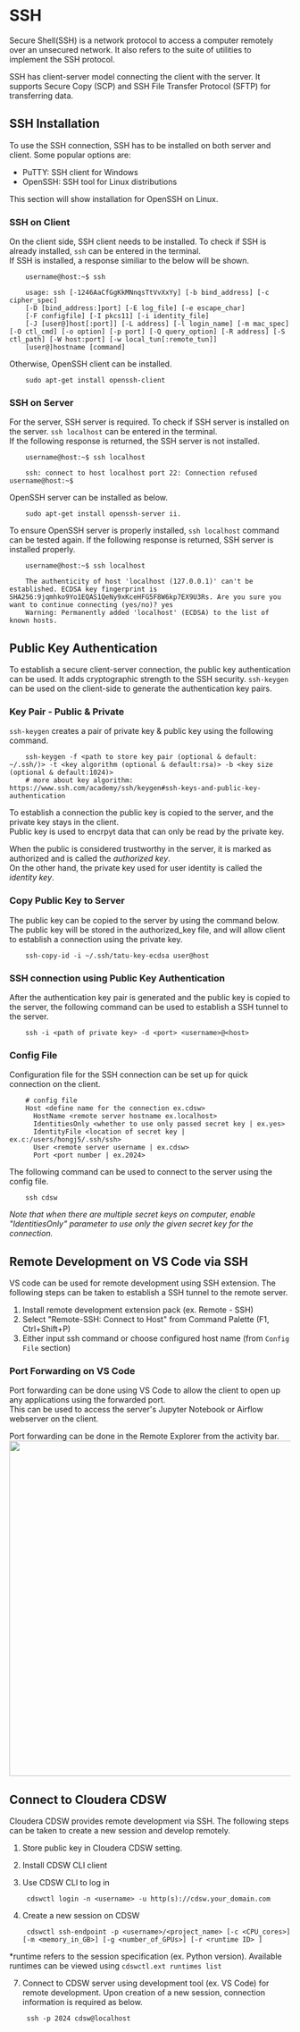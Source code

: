 # SSH
Secure Shell(SSH) is a network protocol to access a computer remotely over an unsecured network.
It also refers to the suite of utilities to implement the SSH protocol. 

SSH has client-server model connecting the client with the server. It supports Secure Copy (SCP) and SSH File Transfer Protocol (SFTP)
for transferring data.

## SSH Installation
To use the SSH connection, SSH has to be installed on both server and client. Some popular options are:
- PuTTY: SSH client for Windows
- OpenSSH: SSH tool for Linux distributions

This section will show installation for OpenSSH on Linux.<br>

### SSH on Client
On the client side, SSH client needs to be installed. To check if SSH is already installed, `ssh` can be entered in the terminal. <br>
If SSH is installed, a response similiar to the below will be shown.

        username@host:~$ ssh
        
        usage: ssh [-1246AaCfGgKkMNnqsTtVvXxYy] [-b bind_address] [-c cipher_spec]
        [-D [bind_address:]port] [-E log_file] [-e escape_char]
        [-F configfile] [-I pkcs11] [-i identity_file]
        [-J [user@]host[:port]] [-L address] [-l login_name] [-m mac_spec] [-O ctl_cmd] [-o option] [-p port] [-Q query_option] [-R address] [-S ctl_path] [-W host:port] [-w local_tun[:remote_tun]]
        [user@]hostname [command]

Otherwise, OpenSSH client can be installed.

        sudo apt-get install openssh-client

### SSH on Server
For the server, SSH server is required. To check if SSH server is installed on the server. `ssh localhost` can be entered in the terminal. <br>
If the following response is returned, the SSH server is not installed. 

        username@host:~$ ssh localhost
        
        ssh: connect to host localhost port 22: Connection refused username@host:~$

OpenSSH server can be installed as below.

        sudo apt-get install openssh-server ii.
        
To ensure OpenSSH server is properly installed, `ssh localhost` command can be tested again. If the following response is returned, SSH server is 
installed properly. 

        username@host:~$ ssh localhost

        The authenticity of host 'localhost (127.0.0.1)' can't be established. ECDSA key fingerprint is SHA256:9jqmhko9Yo1EQAS1QeNy9xKceHFG5F8W6kp7EX9U3Rs. Are you sure you want to continue connecting (yes/no)? yes
        Warning: Permanently added 'localhost' (ECDSA) to the list of known hosts.

## Public Key Authentication
To establish a secure client-server connection, the public key authentication can be used. It adds cryptographic strength to the
SSH security. `ssh-keygen` can be used on the client-side to generate the authentication key pairs.

### Key Pair - Public & Private
`ssh-keygen` creates a pair of private key & public key using the following command.

        ssh-keygen -f <path to store key pair (optional & default: ~/.ssh/)> -t <key algorithm (optional & default:rsa)> -b <key size (optional & default:1024)>
        # more about key algorithm: https://www.ssh.com/academy/ssh/keygen#ssh-keys-and-public-key-authentication
        
To establish a connection the public key is copied to the server, and the private key stays in the client.<br>
Public key is used to encrpyt data that can only be read by the private key. 

When the public is considered trustworthy in the server, it is marked as authorized and is called the *authorized key*.<br>
On the other hand, the private key used for user identity is called the *identity key*. 

### Copy Public Key to Server
The public key can be copied to the server by using the command below. The public key will be stored in the authorized_key file, and will
allow client to establish a connection using the private key.

        ssh-copy-id -i ~/.ssh/tatu-key-ecdsa user@host
        
### SSH connection using Public Key Authentication
After the authentication key pair is generated and the public key is copied to the server, the following command can be used to establish 
a SSH tunnel to the server.

        ssh -i <path of private key> -d <port> <username>@<host>

### Config File
Configuration file for the SSH connection can be set up for quick connection on the client.

        # config file
        Host <define name for the connection ex.cdsw>
          HostName <remote server hostname ex.localhost>
          IdentitiesOnly <whether to use only passed secret key | ex.yes>
          IdentityFile <location of secret key | ex.c:/users/hongj5/.ssh/ssh>
          User <remote server username | ex.cdsw>
          Port <port number | ex.2024>

The following command can be used to connect to the server using the config file.

        ssh cdsw
  
*Note that when there are multiple secret keys on computer, enable "IdentitiesOnly" parameter to use only the given secret key for the connection.*

## Remote Development on VS Code via SSH
VS code can be used for remote development using SSH extension. The following steps can be taken to establish a SSH tunnel to the remote server.

1. Install remote development extension pack (ex. Remote - SSH)
2. Select "Remote-SSH: Connect to Host" from Command Palette (F1, Ctrl+Shift+P)
3. Either input ssh command or choose configured host name (from `Config File` section)

### Port Forwarding on VS Code
Port forwarding can be done using VS Code to allow the client to open up any applications using the forwarded port.<br>
This can be used to access the server's Jupyter Notebook or Airflow webserver on the client.

Port forwarding can be done in the Remote Explorer from the activity bar.
<img width=600px src=https://user-images.githubusercontent.com/46085656/186347489-911dadd9-47e2-41b1-8e69-d28d62405aa2.png>

## Connect to Cloudera CDSW
Cloudera CDSW provides remote development via SSH. The following steps can be taken to create a new session and develop remotely.

1. Store public key in Cloudera CDSW setting.
2. Install CDSW CLI client
3. Use CDSW CLI to log in

        cdswctl login -n <username> -u http(s)://cdsw.your_domain.com

5. Create a new session on CDSW

        cdswctl ssh-endpoint -p <username>/<project_name> [-c <CPU_cores>] [-m <memory_in_GB>] [-g <number_of_GPUs>] [-r <runtime ID> ]
        
*runtime refers to the session specification (ex. Python version). Available runtimes can be viewed using `cdswctl.ext runtimes list`

7. Connect to CDSW server using development tool (ex. VS Code) for remote development. Upon creation of a new session, connection information is required as below.

        ssh -p 2024 cdsw@localhost
